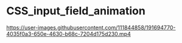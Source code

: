 # CSS_input_field_animation

https://user-images.githubusercontent.com/111844858/191694770-4035f0a3-650e-4630-b68c-7204d175d230.mp4

